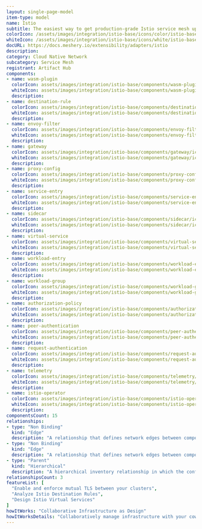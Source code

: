 ```yaml
---
layout: single-page-model
item-type: model
name: Istio
subtitle: The easiest way to get production-grade Istio service mesh up and running
colorIcon: /assets/images/integration/istio-base/icons/color/istio-base-color.svg
whiteIcon: /assets/images/integration/istio-base/icons/white/istio-base-white.svg
docURL: https://docs.meshery.io/extensibility/adapters/istio
description: 
category: Cloud Native Network
subcategory: Service Mesh
registrant: Artifact Hub
components: 
- name: wasm-plugin
  colorIcon: assets/images/integration/istio-base/components/wasm-plugin/icons/color/wasm-plugin-color.svg
  whiteIcon: assets/images/integration/istio-base/components/wasm-plugin/icons/white/wasm-plugin-white.svg
  description: 
- name: destination-rule
  colorIcon: assets/images/integration/istio-base/components/destination-rule/icons/color/destination-rule-color.svg
  whiteIcon: assets/images/integration/istio-base/components/destination-rule/icons/white/destination-rule-white.svg
  description: 
- name: envoy-filter
  colorIcon: assets/images/integration/istio-base/components/envoy-filter/icons/color/envoy-filter-color.svg
  whiteIcon: assets/images/integration/istio-base/components/envoy-filter/icons/white/envoy-filter-white.svg
  description: 
- name: gateway
  colorIcon: assets/images/integration/istio-base/components/gateway/icons/color/gateway-color.svg
  whiteIcon: assets/images/integration/istio-base/components/gateway/icons/white/gateway-white.svg
  description: 
- name: proxy-config
  colorIcon: assets/images/integration/istio-base/components/proxy-config/icons/color/proxy-config-color.svg
  whiteIcon: assets/images/integration/istio-base/components/proxy-config/icons/white/proxy-config-white.svg
  description: 
- name: service-entry
  colorIcon: assets/images/integration/istio-base/components/service-entry/icons/color/service-entry-color.svg
  whiteIcon: assets/images/integration/istio-base/components/service-entry/icons/white/service-entry-white.svg
  description: 
- name: sidecar
  colorIcon: assets/images/integration/istio-base/components/sidecar/icons/color/sidecar-color.svg
  whiteIcon: assets/images/integration/istio-base/components/sidecar/icons/white/sidecar-white.svg
  description: 
- name: virtual-service
  colorIcon: assets/images/integration/istio-base/components/virtual-service/icons/color/virtual-service-color.svg
  whiteIcon: assets/images/integration/istio-base/components/virtual-service/icons/white/virtual-service-white.svg
  description: 
- name: workload-entry
  colorIcon: assets/images/integration/istio-base/components/workload-entry/icons/color/workload-entry-color.svg
  whiteIcon: assets/images/integration/istio-base/components/workload-entry/icons/white/workload-entry-white.svg
  description: 
- name: workload-group
  colorIcon: assets/images/integration/istio-base/components/workload-group/icons/color/workload-group-color.svg
  whiteIcon: assets/images/integration/istio-base/components/workload-group/icons/white/workload-group-white.svg
  description: 
- name: authorization-policy
  colorIcon: assets/images/integration/istio-base/components/authorization-policy/icons/color/authorization-policy-color.svg
  whiteIcon: assets/images/integration/istio-base/components/authorization-policy/icons/white/authorization-policy-white.svg
  description: 
- name: peer-authentication
  colorIcon: assets/images/integration/istio-base/components/peer-authentication/icons/color/peer-authentication-color.svg
  whiteIcon: assets/images/integration/istio-base/components/peer-authentication/icons/white/peer-authentication-white.svg
  description: 
- name: request-authentication
  colorIcon: assets/images/integration/istio-base/components/request-authentication/icons/color/request-authentication-color.svg
  whiteIcon: assets/images/integration/istio-base/components/request-authentication/icons/white/request-authentication-white.svg
  description: 
- name: telemetry
  colorIcon: assets/images/integration/istio-base/components/telemetry/icons/color/telemetry-color.svg
  whiteIcon: assets/images/integration/istio-base/components/telemetry/icons/white/telemetry-white.svg
  description: 
- name: istio-operator
  colorIcon: assets/images/integration/istio-base/components/istio-operator/icons/color/istio-operator-color.svg
  whiteIcon: assets/images/integration/istio-base/components/istio-operator/icons/white/istio-operator-white.svg
  description: 
componentsCount: 15
relationships: 
- type: "Non Binding"
  kind: "Edge"
  description: "A relationship that defines network edges between components"
- type: "Non Binding"
  kind: "Edge"
  description: "A relationship that defines network edges between components"
- type: "Parent"
  kind: "Hierarchical"
  description: "A hierarchical inventory relationship in which the configuration of (parent) component is patched with the configuration of other (child) component. Eg: The configuration of the EnvoyFilter (parent) component is patched with the configuration as received from WASMFilter (child) component."
relationshipsCount: 3
featureList: [
  "Enable and enforce mutual TLS between your clusters",
  "Analyze Istio Destination Rules",
  "Design Istio Virtual Services"
]
howItWorks: "Collaborative Infrastructure as Design"
howItWorksDetails: "Collaboratively manage infrastructure with your coworkers synchronously sharing the same designs."
---
```

